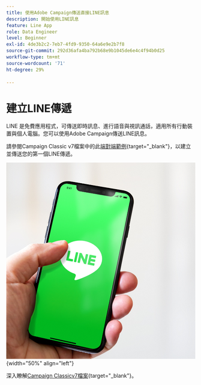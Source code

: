 ```yaml
---
title: 使用Adobe Campaign傳送直接LINE訊息
description: 開始使用LINE訊息
feature: Line App
role: Data Engineer
level: Beginner
exl-id: 4de3b2c2-7eb7-4fd9-9350-64a6e9e2b7f8
source-git-commit: 292d36afa4ba792b68e9b1045de6e4c4f94b0d25
workflow-type: tm+mt
source-wordcount: '71'
ht-degree: 29%

---
```


# 建立LINE傳遞

LINE 是免費應用程式，可傳送即時訊息、進行語音與視訊通話，適用所有行動裝置與個人電腦。您可以使用Adobe Campaign傳送LINE訊息。

請參閱Campaign Classic v7檔案中的此[端對端範例](https://experienceleague.adobe.com/docs/campaign-classic/using/sending-messages/line-channel.html#example--create-and-send-a-personalized-line-message){target="_blank"}，以建立並傳送您的第一個LINE傳遞。

![](../assets/do-not-localize/LINE-msg.jpeg){width="50%" align="left"}

深入瞭解[Campaign Classicv7檔案](https://experienceleague.adobe.com/docs/campaign-classic/using/sending-messages/line-channel.html?lang=zh-Hant){target="_blank"}。

